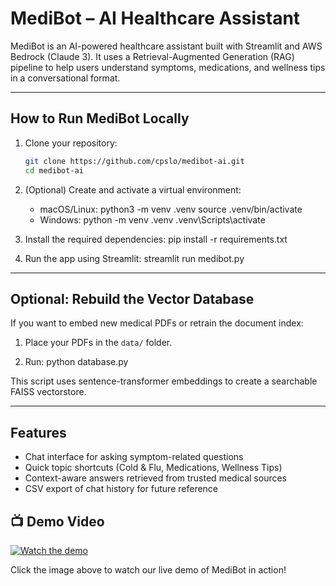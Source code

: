 # MediBot – AI Healthcare Assistant

MediBot is an AI-powered healthcare assistant built with Streamlit and AWS Bedrock (Claude 3). It uses a Retrieval-Augmented Generation (RAG) pipeline to help users understand symptoms, medications, and wellness tips in a conversational format.

---

## How to Run MediBot Locally

1. Clone your repository:
   ```bash
   git clone https://github.com/cpslo/medibot-ai.git
   cd medibot-ai

2. (Optional) Create and activate a virtual environment:
   - macOS/Linux:
     python3 -m venv .venv
     source .venv/bin/activate
   - Windows:
     python -m venv .venv
     .venv\Scripts\activate

3. Install the required dependencies:
   pip install -r requirements.txt

4. Run the app using Streamlit:
   streamlit run medibot.py

---

## Optional: Rebuild the Vector Database

If you want to embed new medical PDFs or retrain the document index:

1. Place your PDFs in the `data/` folder.

2. Run:
   python database.py

This script uses sentence-transformer embeddings to create a searchable FAISS vectorstore.

---

## Features

- Chat interface for asking symptom-related questions
- Quick topic shortcuts (Cold & Flu, Medications, Wellness Tips)
- Context-aware answers retrieved from trusted medical sources
- CSV export of chat history for future reference

## 📺 Demo Video

[![Watch the demo](https://img.youtube.com/vi/FE0MeTcCz40/0.jpg)](https://www.youtube.com/watch?v=FE0MeTcCz40)

Click the image above to watch our live demo of MediBot in action!


